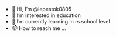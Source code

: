 - 👋 Hi, I’m @lepestok0805
- 👀 I’m interested in education
- 🌱 I’m currently learning in rs.school level
- 📫 How to reach me ...

<!---
lepestok0805/lepestok0805 is a ✨ special ✨ repository because its `README.md` (this file) appears on your GitHub profile.
You can click the Preview link to take a look at your changes.
--->
